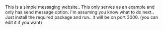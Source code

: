 This is a simple messaging website.. This only serves as an example and only has send message option.
I'm assuming you know what to do next.. Just install the required package and run.. it will be on port 3000. (you can edit it if you want)
